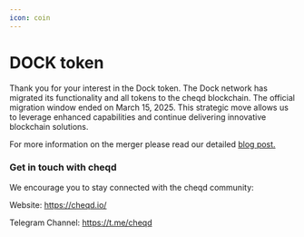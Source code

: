 ```yaml
---
icon: coin
---
```


# DOCK token

Thank you for your interest in the Dock token. The Dock network has migrated its functionality and all tokens to the cheqd blockchain. The official migration window ended on March 15, 2025. This strategic move allows us to leverage enhanced capabilities and continue delivering innovative blockchain solutions.

For more information on the merger please read our detailed [blog post. ](https://www.dock.io/post/dock-and-cheqd-form-alliance-to-accelerate-global-adoption-of-decentralized-id)

### Get in touch with cheqd

We encourage you to stay connected with the cheqd community:

Website: https://cheqd.io/

Telegram Channel: https://t.me/cheqd
